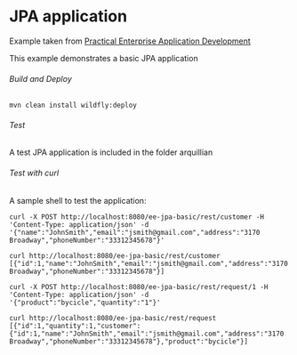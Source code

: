 JPA application
=====================================
Example taken from [Practical Enterprise Application Development](http://www.itbuzzpress.com/ebooks/java-ee-7-development-on-wildfly.html)

This example demonstrates a basic JPA application  

###### Build and Deploy
```shell
mvn clean install wildfly:deploy
```

###### Test
A test JPA application is included in the folder arquillian

###### Test with curl

A sample shell to test the application:

```shell
curl -X POST http://localhost:8080/ee-jpa-basic/rest/customer -H 'Content-Type: application/json' -d '{"name":"JohnSmith","email":"jsmith@gmail.com","address":"3170 Broadway","phoneNumber":"33312345678"}'
```

```shell
curl http://localhost:8080/ee-jpa-basic/rest/customer
[{"id":1,"name":"JohnSmith","email":"jsmith@gmail.com","address":"3170 Broadway","phoneNumber":"33312345678"}]
```

```shell
curl -X POST http://localhost:8080/ee-jpa-basic/rest/request/1 -H 'Content-Type: application/json' -d '{"product":"bycicle","quantity":"1"}'
```

```shell
curl http://localhost:8080/ee-jpa-basic/rest/request 	
[{"id":1,"quantity":1,"customer":{"id":1,"name":"JohnSmith","email":"jsmith@gmail.com","address":"3170 Broadway","phoneNumber":"33312345678"},"product":"bycicle"}]
```


